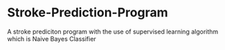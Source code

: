 # Stroke-Prediction-Program
A stroke prediciton program with the use of supervised learning algorithm which is Naive Bayes Classifier
